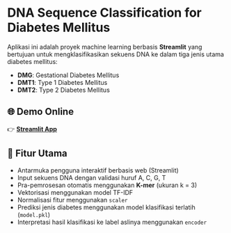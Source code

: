 # DNA Sequence Classification for Diabetes Mellitus

Aplikasi ini adalah proyek machine learning berbasis **Streamlit** yang bertujuan untuk mengklasifikasikan sekuens DNA ke dalam tiga jenis utama diabetes mellitus:

- **DMG**: Gestational Diabetes Mellitus  
- **DMT1**: Type 1 Diabetes Mellitus  
- **DMT2**: Type 2 Diabetes Mellitus  

## 🌐 Demo Online

👉 **[Streamlit App](https://diabetes-mellitus-dna-sequences-mka.streamlit.app/)**



## 🚀 Fitur Utama

- Antarmuka pengguna interaktif berbasis web (Streamlit)
- Input sekuens DNA dengan validasi huruf A, C, G, T
- Pra-pemrosesan otomatis menggunakan **K-mer** (ukuran k = 3)
- Vektorisasi menggunakan model TF-IDF
- Normalisasi fitur menggunakan `scaler`
- Prediksi jenis diabetes menggunakan model klasifikasi terlatih (`model.pkl`)
- Interpretasi hasil klasifikasi ke label aslinya menggunakan `encoder`



